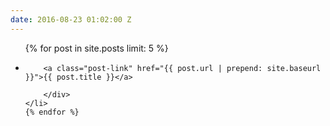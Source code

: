 ```yaml
---
date: 2016-08-23 01:02:00 Z
---
```


<ul class="work" class="clr">
    {% for post in site.posts limit: 5 %}
    <li class='work-item'>
        <div>


        <a class="post-link" href="{{ post.url | prepend: site.baseurl }}">{{ post.title }}</a>

        </div>
    </li>
    {% endfor %}
</ul>
